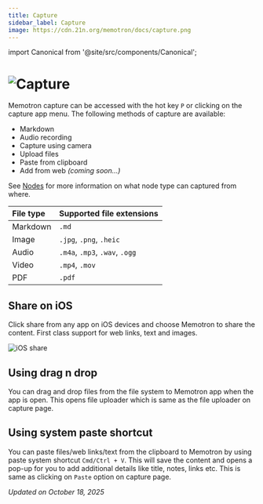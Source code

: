 ```yaml
---
title: Capture
sidebar_label: Capture
image: https://cdn.21n.org/memotron/docs/capture.png
---
```

import Canonical from '@site/src/components/Canonical';

<Canonical path="/memotron/features/capture" />

# ![Capture](https://cdn.21n.org/memotron/docs/capture.png)

Memotron capture can be accessed with the hot key `P` or clicking on the capture app menu. The following methods of capture are available:
- Markdown
- Audio recording
- Capture using camera
- Upload files
- Paste from clipboard
- Add from web *(coming soon...)*

See [Nodes](/features/nodes) for more information on what node type can captured from where.

| File type | Supported file extensions |
|:---------------|:--------------------------|
| Markdown | `.md` |
| Image | `.jpg`, `.png`, `.heic` | 
| Audio | `.m4a`, `.mp3`, `.wav`, `.ogg` | 
| Video | `.mp4`, `.mov` |
| PDF | `.pdf` |


## Share on iOS
Click share from any app on iOS devices and choose Memotron to share the content. First class support for web links, text and images.

![iOS share](https://cdn.21n.org/memotron/docs/ios-share.png)

## Using drag n drop
You can drag and drop files from the file system to Memotron app when the app is open. This opens file uploader which is same as the file uploader on capture page.

## Using system paste shortcut
You can paste files/web links/text from the clipboard to Memotron by using paste system shortcut `Cmd/Ctrl + V`. This will save the content and opens a pop-up for you to add additional details like title, notes, links etc. This is same as clicking on `Paste` option on capture page.

*Updated on October 18, 2025*